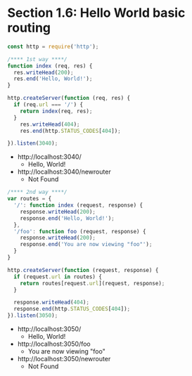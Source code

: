 # Section 1.6: Hello World basic routing

```js
const http = require('http');

/**** 1st way ****/
function index (req, res) {
  res.writeHead(200);
  res.end('Hello, World!');
}

http.createServer(function (req, res) {
  if (req.url === '/') {
    return index(req, res);
  }
    res.writeHead(404);
    res.end(http.STATUS_CODES[404]);

}).listen(3040);
```

- http://localhost:3040/
  - Hello, World!
- http://localhost:3040/newrouter
  - Not Found


```js
/**** 2nd way ****/
var routes = {
  '/': function index (request, response) {
    response.writeHead(200);
    response.end('Hello, World!');
  },
  '/foo': function foo (request, response) {
    response.writeHead(200);
    response.end('You are now viewing "foo"');
  }
}

http.createServer(function (request, response) {
  if (request.url in routes) {
    return routes[request.url](request, response);
  }

  response.writeHead(404);
  response.end(http.STATUS_CODES[404]);
}).listen(3050);
```


- http://localhost:3050/
  - Hello, World!
- http://localhost:3050/foo
  - You are now viewing "foo"
- http://localhost:3050/newrouter
  - Not Found